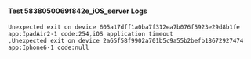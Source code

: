 #### Test 5838050069f842e_iOS_server Logs


```
Unexpected exit on device 605a17dff1a0ba7f312ea7b076f5923e29d8b1fe app:IpadAir2-1 code:254,iOS application timeout
,Unexpected exit on device 2a65f58f9902a701b5c9a55b2befb18672927474 app:Iphone6-1 code:null
```
